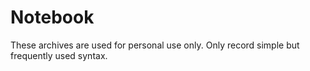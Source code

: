 # Notebook
These archives are used for personal use only. Only record simple but frequently used syntax.
